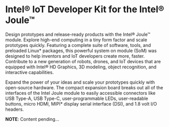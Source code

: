 # Intel® IoT Developer Kit for the Intel® Joule™

Design prototypes and release-ready products with the Intel® Joule™ module. Explore high-end computing in a tiny form factor and scale prototypes quickly. Featuring a 
complete suite of software, tools, and preloaded Linux* packages, this powerful system on module (SoM) was designed to help inventors and IoT developers create more, 
faster. Contribute to a new generation of robots, drones, and IoT devices that are equipped with Intel® HD Graphics, 3D modeling, object recognition, and interactive 
capabilities.
 
Expand the power of your ideas and scale your prototypes quickly with open-source hardware. The compact expansion board breaks out all of the interfaces of the Intel Joule 
module to easily accessible connectors like USB Type-A, USB Type-C, user-programmable LEDs, user-readable buttons, micro HDMI, MIPI* display serial interface (DSI), and 1.8 
volt I/O headers.

**NOTE**: Content pending...
